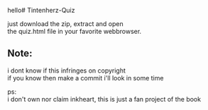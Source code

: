 hello# Tintenherz-Quiz

just download the zip, extract and open <br>
the quiz.html file in your favorite webbrowser.

## Note:
i dont know if this infringes on copyright <br>
if you know then make a commit i'll look in some time



ps:<br>
i don't own nor claim inkheart, this is just a fan project of the book
